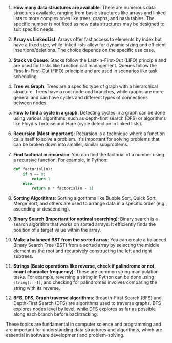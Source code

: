 
1. **How many data structures are available**: There are numerous data structures available, ranging from basic structures like arrays and linked lists to more complex ones like trees, graphs, and hash tables. The specific number is not fixed as new data structures may be designed to suit specific needs.

2. **Array vs LinkedList**: Arrays offer fast access to elements by index but have a fixed size, while linked lists allow for dynamic sizing and efficient insertions/deletions. The choice depends on the specific use case.

3. **Stack vs Queue**: Stacks follow the Last-In-First-Out (LIFO) principle and are used for tasks like function call management. Queues follow the First-In-First-Out (FIFO) principle and are used in scenarios like task scheduling.

4. **Tree vs Graph**: Trees are a specific type of graph with a hierarchical structure. Trees have a root node and branches, while graphs are more general and can have cycles and different types of connections between nodes.

5. **How to find a cycle in a graph**: Detecting cycles in a graph can be done using various algorithms, such as depth-first search (DFS) or algorithms like Floyd's Tortoise and Hare (cycle detection in linked lists).

6. **Recursion (Most important)**: Recursion is a technique where a function calls itself to solve a problem. It's important for solving problems that can be broken down into smaller, similar subproblems.

7. **Find factorial in recursion**: You can find the factorial of a number using a recursive function. For example, in Python:

   ```python
   def factorial(n):
       if n == 0:
           return 1
       else:
           return n * factorial(n - 1)
   ```

8. **Sorting Algorithms**: Sorting algorithms like Bubble Sort, Quick Sort, Merge Sort, and others are used to arrange data in a specific order (e.g., ascending or descending).

9. **Binary Search (Important for optimal searching)**: Binary search is a search algorithm that works on sorted arrays. It efficiently finds the position of a target value within the array.

10. **Make a balanced BST from the sorted array**: You can create a balanced Binary Search Tree (BST) from a sorted array by selecting the middle element as the root and recursively constructing the left and right subtrees.

11. **Strings (Basic operations like reverse, check if palindrome or not, count character frequency)**: These are common string manipulation tasks. For example, reversing a string in Python can be done using `string[::-1]`, and checking for palindromes involves comparing the string with its reverse.

12. **BFS, DFS, Graph traverse algorithms**: Breadth-First Search (BFS) and Depth-First Search (DFS) are algorithms used to traverse graphs. BFS explores nodes level by level, while DFS explores as far as possible along each branch before backtracking.

These topics are fundamental in computer science and programming and are important for understanding data structures and algorithms, which are essential in software development and problem-solving.